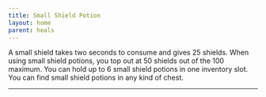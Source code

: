 ```yaml
---
title: Small Shield Potion
layout: home
parent: heals
---
```


A small shield takes two seconds to consume and gives 25 shields. When using small shield potions, you top out at 50 shields out of the 100 maximum. You can hold up to 6 small shield potions in one inventory slot. You can find small shield potions in any kind of chest.    

----

